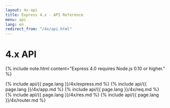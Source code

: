 ```yaml
---
layout: 4x-api
title: Express 4.x - API Reference
menu: api
lang: en
redirect_from: "/4x/api.html"
---
```

<div id="api-doc" markdown="1">

  <h1>4.x API</h1>

  {% include note.html content="Express 4.0 requires Node.js 0.10 or higher." %}

  {% include api/{{ page.lang }}/4x/express.md %}
  {% include api/{{ page.lang }}/4x/app.md %}
  {% include api/{{ page.lang }}/4x/req.md %}
  {% include api/{{ page.lang }}/4x/res.md %}
  {% include api/{{ page.lang }}/4x/router.md %}

</div>
